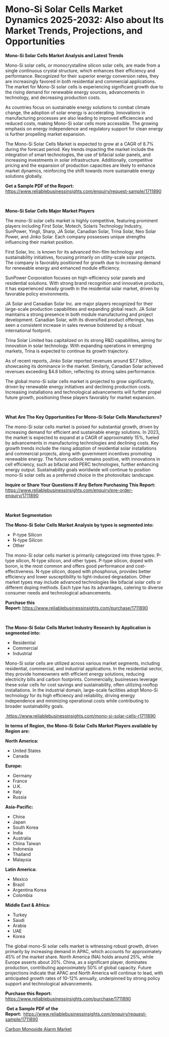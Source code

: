 <p><h1>Mono-Si Solar Cells Market Dynamics 2025-2032: Also about Its Market Trends, Projections, and Opportunities</h1></p><p><strong>Mono-Si Solar Cells Market Analysis and Latest Trends</strong></p>
<p><p>Mono-Si solar cells, or monocrystalline silicon solar cells, are made from a single continuous crystal structure, which enhances their efficiency and performance. Recognized for their superior energy conversion rates, they are increasingly favored in both residential and commercial applications. The market for Mono-Si solar cells is experiencing significant growth due to the rising demand for renewable energy sources, advancements in technology, and decreasing production costs.</p><p>As countries focus on sustainable energy solutions to combat climate change, the adoption of solar energy is accelerating. Innovations in manufacturing processes are also leading to improved efficiencies and reduced costs, making Mono-Si solar cells more accessible. The growing emphasis on energy independence and regulatory support for clean energy is further propelling market expansion.</p><p>The Mono-Si Solar Cells Market is expected to grow at a CAGR of 8.7% during the forecast period. Key trends impacting the market include the integration of smart technologies, the use of bifacial solar panels, and increasing investments in solar infrastructure. Additionally, competitive pricing and the expansion of production capacities are likely to enhance market dynamics, reinforcing the shift towards more sustainable energy solutions globally.</p></p>
<p><strong>Get a Sample PDF of the Report:&nbsp;</strong> <a href="https://www.reliablebusinessinsights.com/enquiry/request-sample/1711890?utm_campaign=3383&utm_medium=2&utm_source=Github&utm_content=ia&utm_term=27032025&utm_id=mono-si-solar-cells">https://www.reliablebusinessinsights.com/enquiry/request-sample/1711890</a></p>
<p>&nbsp;</p>
<p><strong>Mono-Si Solar Cells Major Market Players</strong></p>
<p><p>The mono-Si solar cells market is highly competitive, featuring prominent players including First Solar, Motech, Solaris Technology Industry, SunPower, Yingli, Sharp, JA Solar, Canadian Solar, Trina Solar, Neo Solar Power, and Jinko Solar. Each company possesses unique strengths influencing their market position.</p><p>First Solar, Inc. is known for its advanced thin-film technology and sustainability initiatives, focusing primarily on utility-scale solar projects. The company is favorably positioned for growth due to increasing demand for renewable energy and enhanced module efficiency.</p><p>SunPower Corporation focuses on high-efficiency solar panels and residential solutions. With strong brand recognition and innovative products, it has experienced steady growth in the residential solar market, driven by favorable policy environments.</p><p>JA Solar and Canadian Solar Inc. are major players recognized for their large-scale production capabilities and expanding global reach. JA Solar maintains a strong presence in both module manufacturing and project development. Canadian Solar, with its diversified product offerings, has seen a consistent increase in sales revenue bolstered by a robust international footprint.</p><p>Trina Solar Limited has capitalized on its strong R&D capabilities, aiming for innovation in solar technology. With expanding operations in emerging markets, Trina is expected to continue its growth trajectory.</p><p>As of recent reports, Jinko Solar reported revenues around $7.7 billion, showcasing its dominance in the market. Similarly, Canadian Solar achieved revenues exceeding $4.8 billion, reflecting its strong sales performance.</p><p>The global mono-Si solar cells market is projected to grow significantly, driven by renewable energy initiatives and declining production costs. Increasing installations and technological advancements will further propel future growth, positioning these players favorably for market expansion.</p></p>
<p>&nbsp;</p>
<p><strong>What Are The Key Opportunities For Mono-Si Solar Cells Manufacturers?</strong></p>
<p><p>The mono-Si solar cells market is poised for substantial growth, driven by increasing demand for efficient and sustainable energy solutions. In 2023, the market is expected to expand at a CAGR of approximately 15%, fueled by advancements in manufacturing technologies and declining costs. Key growth trends include the rising adoption of residential solar installations and commercial projects, along with government incentives promoting renewable energy. The future outlook remains positive, with innovations in cell efficiency, such as bifacial and PERC technologies, further enhancing energy output. Sustainability goals worldwide will continue to position mono-Si solar cells as a preferred choice in the photovoltaic landscape.</p></p>
<p><strong>Inquire or Share Your Questions If Any Before Purchasing This Report:</strong> <a href="https://www.reliablebusinessinsights.com/enquiry/pre-order-enquiry/1711890?utm_campaign=3383&utm_medium=2&utm_source=Github&utm_content=ia&utm_term=27032025&utm_id=mono-si-solar-cells">https://www.reliablebusinessinsights.com/enquiry/pre-order-enquiry/1711890</a></p>
<p>&nbsp;</p>
<p><strong>Market Segmentation</strong></p>
<p><strong>The Mono-Si Solar Cells Market Analysis by types is segmented into:</strong></p>
<p><ul><li>P-type Silicon</li><li>N-type Silicon</li><li>Other</li></ul></p>
<p><p>The mono-Si solar cells market is primarily categorized into three types: P-type silicon, N-type silicon, and other types. P-type silicon, doped with boron, is the most common and offers good performance and cost-effectiveness. N-type silicon, doped with phosphorus, provides better efficiency and lower susceptibility to light-induced degradation. Other market types may include advanced technologies like bifacial solar cells or different doping methods. Each type has its advantages, catering to diverse consumer needs and technological advancements.</p></p>
<p><strong>Purchase this Report:&nbsp;</strong><a href="https://www.reliablebusinessinsights.com/purchase/1711890?utm_campaign=3383&utm_medium=2&utm_source=Github&utm_content=ia&utm_term=27032025&utm_id=mono-si-solar-cells">https://www.reliablebusinessinsights.com/purchase/1711890</a></p>
<p>&nbsp;</p>
<p><strong>The Mono-Si Solar Cells Market Industry Research by Application is segmented into:</strong></p>
<p><ul><li>Residential</li><li>Commercial</li><li>Industrial</li></ul></p>
<p><p>Mono-Si solar cells are utilized across various market segments, including residential, commercial, and industrial applications. In the residential sector, they provide homeowners with efficient energy solutions, reducing electricity bills and carbon footprints. Commercially, businesses leverage these solar cells for cost savings and sustainability, often utilizing rooftop installations. In the industrial domain, large-scale facilities adopt Mono-Si technology for its high efficiency and reliability, driving energy independence and minimizing operational costs while contributing to broader sustainability goals.</p></p>
<p><a href="https://www.reliablebusinessinsights.com/mono-si-solar-cells-r1711890?utm_campaign=3383&utm_medium=2&utm_source=Github&utm_content=ia&utm_term=27032025&utm_id=mono-si-solar-cells">&nbsp;https://www.reliablebusinessinsights.com/mono-si-solar-cells-r1711890</a></p>
<p><strong>In terms of Region, the Mono-Si Solar Cells Market Players available by Region are:</strong></p>
<p>
    <p> <strong> North America: </strong>
        <ul>
            <li>United States</li>
            <li>Canada</li>
        </ul>
        </p> 
    <p> <strong> Europe: </strong>
        <ul>
            <li>Germany</li>
            <li>France</li>
            <li>U.K.</li>
            <li>Italy</li>
            <li>Russia</li>
        </ul>
        </p> 
    <p> <strong> Asia-Pacific: </strong>
        <ul>
            <li>China</li>
            <li>Japan</li>
            <li>South Korea</li>
            <li>India</li>
            <li>Australia</li>
            <li>China Taiwan</li>
            <li>Indonesia</li>
            <li>Thailand</li>
            <li>Malaysia</li>
        </ul>
        </p> 
    <p> <strong> Latin America: </strong>
        <ul>
            <li>Mexico</li>
            <li>Brazil</li>
            <li>Argentina Korea</li>
            <li>Colombia</li>
        </ul>
        </p> 
    <p> <strong> Middle East & Africa: </strong>
        <ul>
            <li>Turkey</li>
            <li>Saudi</li>
            <li>Arabia</li>
            <li>UAE</li>
            <li>Korea</li>
        </ul>
    </p>
    </p>
<p><p>The global mono-Si solar cells market is witnessing robust growth, driven primarily by increasing demand in APAC, which accounts for approximately 45% of the market share. North America (NA) holds around 25%, while Europe asserts about 20%. China, as a significant player, dominates production, contributing approximately 50% of global capacity. Future projections indicate that APAC and North America will continue to lead, with anticipated growth rates of 10-12% annually, underpinned by strong policy support and technological advancements.</p></p>
<p><strong>Purchase this Report: </strong><a href="https://www.reliablebusinessinsights.com/purchase/1711890?utm_campaign=3383&utm_medium=2&utm_source=Github&utm_content=ia&utm_term=27032025&utm_id=mono-si-solar-cells">https://www.reliablebusinessinsights.com/purchase/1711890</a></p>
<p>&nbsp;<strong>Get a Sample PDF of the Report:&nbsp;&nbsp;</strong><a href="https://www.reliablebusinessinsights.com/enquiry/request-sample/1711890?utm_campaign=3383&utm_medium=2&utm_source=Github&utm_content=ia&utm_term=27032025&utm_id=mono-si-solar-cells">https://www.reliablebusinessinsights.com/enquiry/request-sample/1711890</a></p>
<p><strong></strong></p>
<p><p><a href="https://github.com/porstheftyux/Market-Research-Report-List-1/blob/main/carbon-monoxide-alarm-market.md?utm_campaign=3383&utm_medium=2&utm_source=Github&utm_content=ia&utm_term=27032025&utm_id=mono-si-solar-cells">Carbon Monoxide Alarm Market</a></p></p>